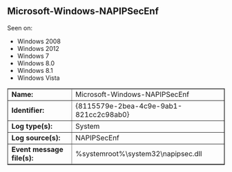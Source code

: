 ## Microsoft-Windows-NAPIPSecEnf

Seen on:
* Windows 2008
* Windows 2012
* Windows 7
* Windows 8.0
* Windows 8.1
* Windows Vista

<table border="1" class="docutils">
  <tbody>
    <tr>
      <td><b>Name:</b></td>
      <td>Microsoft-Windows-NAPIPSecEnf</td>
    </tr>
    <tr>
      <td><b>Identifier:</b></td>
      <td>{8115579e-2bea-4c9e-9ab1-821cc2c98ab0}</td>
    </tr>
    <tr>
      <td><b>Log type(s):</b></td>
      <td>System</td>
    </tr>
    <tr>
      <td><b>Log source(s):</b></td>
      <td>NAPIPSecEnf</td>
    </tr>
    <tr>
      <td><b>Event message file(s):</b></td>
      <td>%systemroot%\system32\napipsec.dll</td>
    </tr>
  </tbody>
</table>

&nbsp;

